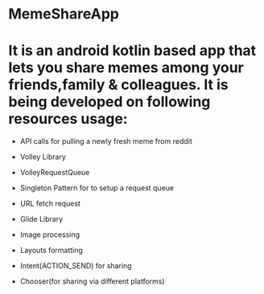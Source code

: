# MemeShareApp
# It is an android kotlin based app that lets you share memes among your friends,family & colleagues. It is being developed on following resources usage:
- API calls for pulling a newly fresh meme from reddit

- Volley Library

- VolleyRequestQueue

- Singleton Pattern for to setup a request queue

- URL fetch request

- Glide Library

- Image processing

- Layouts formatting

- Intent(ACTION_SEND) for sharing 

- Chooser(for sharing via different platforms)



